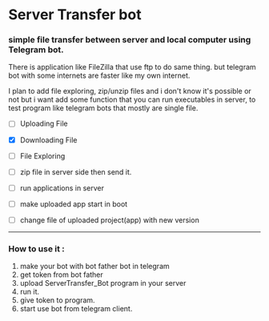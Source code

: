 # Server Transfer bot

### simple file transfer between server and local computer using Telegram bot.

There is application like FileZilla that use ftp to do same thing. but telegram bot with some internets are faster like my own internet.

I plan to add file exploring, zip/unzip files and i don't know it's possible or not but i want add some function that you can run executables in server, to test program like telegram bots that mostly are single file.



- [ ] Uploading File 
- [x] Downloading File
- [ ] File Exploring
- [ ] zip file in server side then send it.
- [ ] run applications in server
- [ ] make uploaded app start in boot
- [ ] change file of uploaded project(app) with new version



------

### How to use it : 

1. make your bot with bot father bot in telegram 
2. get token from bot father
3. upload ServerTransfer_Bot program in your server
4. run it.
5. give token to program.
6. start use bot from telegram client.

